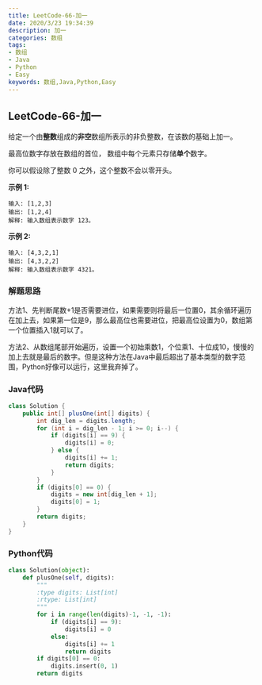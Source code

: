 ```yaml
---
title: LeetCode-66-加一
date: 2020/3/23 19:34:39
description: 加一
categories: 数组
tags: 
- 数组
- Java
- Python
- Easy
keywords: 数组,Java,Python,Easy
---
```


## LeetCode-66-加一

给定一个由**整数**组成的**非空**数组所表示的非负整数，在该数的基础上加一。

最高位数字存放在数组的首位， 数组中每个元素只存储**单个**数字。

你可以假设除了整数 0 之外，这个整数不会以零开头。

<!--more-->

**示例 1:**

```
输入: [1,2,3]
输出: [1,2,4]
解释: 输入数组表示数字 123。
```

**示例 2:**

```
输入: [4,3,2,1]
输出: [4,3,2,2]
解释: 输入数组表示数字 4321。
```

### 解题思路

方法1、先判断尾数+1是否需要进位，如果需要则将最后一位置0，其余循环遍历在加上去，如果第一位是9，那么最高位也需要进位，把最高位设置为0，数组第一个位置插入1就可以了。

方法2、从数组尾部开始遍历，设置一个初始乘数1，个位乘1、十位成10，慢慢的加上去就是最后的数字。但是这种方法在Java中最后超出了基本类型的数字范围，Python好像可以运行，这里我弃掉了。

### Java代码

```java
class Solution {
    public int[] plusOne(int[] digits) {
        int dig_len = digits.length;
        for (int i = dig_len - 1; i >= 0; i--) {
            if (digits[i] == 9) {
                digits[i] = 0;
            } else {
                digits[i] += 1;
                return digits;
            }
        }
        if (digits[0] == 0) {
            digits = new int[dig_len + 1];
            digits[0] = 1;
        }
        return digits;
    }
}
```

### Python代码

```python
class Solution(object):
    def plusOne(self, digits):
        """
        :type digits: List[int]
        :rtype: List[int]
        """
        for i in range(len(digits)-1, -1, -1):
            if (digits[i] == 9):
                digits[i] = 0
            else:
                digits[i] += 1
                return digits
        if digits[0] == 0:
            digits.insert(0, 1)
        return digits
```

